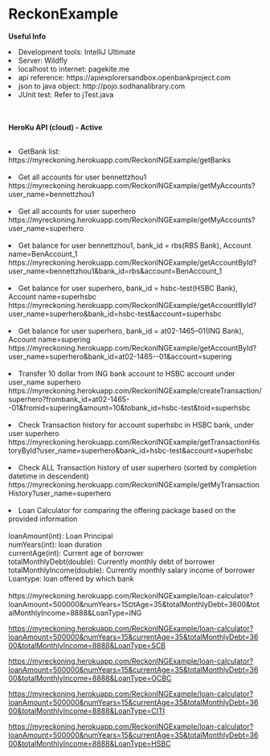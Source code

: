 # ReckonExample

<b>Useful Info</b>

<li>Development tools: IntelliJ Ultimate</li>

<li>Server: Wildfly</li>

<li>localhost to internet: pagekite.me</li>

<li>api reference: https://apiexplorersandbox.openbankproject.com</li>

<li>json to java object: http://pojo.sodhanalibrary.com</li>

<li>JUnit test: Refer to jTest.java</li>



<br/>
<br/>

<b>HeroKu API (cloud) - Active</b>
<br/>
<br/>
<li>GetBank list:</li>
https://myreckoning.herokuapp.com/ReckonINGExample/getBanks
<br/>
<br/>
<li>Get all accounts for user bennettzhou1</li>
https://myreckoning.herokuapp.com/ReckonINGExample/getMyAccounts?user_name=bennettzhou1
<br/>
<br/>
<li>Get all accounts for user superhero</li>
https://myreckoning.herokuapp.com/ReckonINGExample/getMyAccounts?user_name=superhero
<br/>
<br/>
<li>Get balance for user bennettzhou1, bank_id = rbs(RBS Bank), Account name=BenAccount_1</li>
https://myreckoning.herokuapp.com/ReckonINGExample/getAccountById?user_name=bennettzhou1&bank_id=rbs&account=BenAccount_1
<br/>
<br/>
<li>Get balance for user superhero, bank_id = hsbc-test(HSBC Bank), Account name=superhsbc</li>
https://myreckoning.herokuapp.com/ReckonINGExample/getAccountById?user_name=superhero&bank_id=hsbc-test&account=superhsbc
<br/>
<br/>
<li>Get balance for user superhero, bank_id = at02-1465–01(ING Bank), Account name=supering</li>
https://myreckoning.herokuapp.com/ReckonINGExample/getAccountById?user_name=superhero&bank_id=at02-1465--01&account=supering
<br/>
<br/>

<li>Transfer 10 dollar from ING bank account to HSBC account under user_name superhero</li>
https://myreckoning.herokuapp.com/ReckonINGExample/createTransaction/superhero?frombank_id=at02-1465--01&fromid=supering&amount=10&tobank_id=hsbc-test&toid=superhsbc
<br/>
<br/>

<li>Check Transaction history for account superhsbc in HSBC bank, under user superhero</li>
https://myreckoning.herokuapp.com/ReckonINGExample/getTransactionHistoryById?user_name=superhero&bank_id=hsbc-test&account=superhsbc
<br/>
<br/>

<li>Check ALL Transaction history of user superhero (sorted by completion datetime in descendent)</li>
https://myreckoning.herokuapp.com/ReckonINGExample/getMyTransactionHistory?user_name=superhero
<br/>
<br/>
<li>Loan Calculator for comparing the offering package based on the provided information
<br/>
<br/>
loanAmount(int): Loan Principal<br/>
numYears(int): loan duration<br/>
currentAge(int): Current age of borrower<br/>
totalMonthlyDebt(double): Currently monthly debt of borrower<br/>
totalMonthlyIncome(double): Currently monthly salary income of borrower<br/>
Loantype: loan offered by which bank<br/>
<br/>
https://myreckoning.herokuapp.com/ReckonINGExample/loan-calculator?loanAmount=500000&numYears=15&currentAge=35&totalMonthlyDebt=3600&totalMonthlyIncome=8888&LoanType=ING

https://myreckoning.herokuapp.com/ReckonINGExample/loan-calculator?loanAmount=500000&numYears=15&currentAge=35&totalMonthlyDebt=3600&totalMonthlyIncome=8888&LoanType=SCB

https://myreckoning.herokuapp.com/ReckonINGExample/loan-calculator?loanAmount=500000&numYears=15&currentAge=35&totalMonthlyDebt=3600&totalMonthlyIncome=8888&LoanType=OCBC

https://myreckoning.herokuapp.com/ReckonINGExample/loan-calculator?loanAmount=500000&numYears=15&currentAge=35&totalMonthlyDebt=3600&totalMonthlyIncome=8888&LoanType=CITI

https://myreckoning.herokuapp.com/ReckonINGExample/loan-calculator?loanAmount=500000&numYears=15&currentAge=35&totalMonthlyDebt=3600&totalMonthlyIncome=8888&LoanType=HSBC



